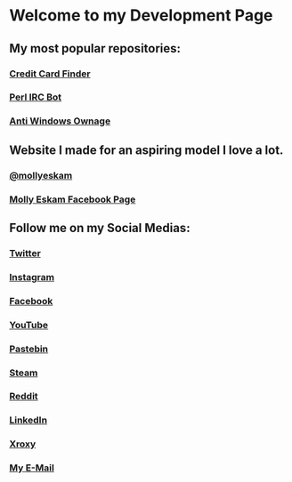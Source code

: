 # Welcome to my Development Page

## My most popular repositories: 
### [Credit Card Finder](https://github.com/independentcod/CCFinder)
### [Perl IRC Bot](https://github.com/independentcod/PerlIRCSSL_VNCbypass)
### [Anti Windows Ownage](https://github.com/independentcod/rdp-takeown-icacls)



## Website I made for an aspiring model I love a lot.
### [@mollyeskam](https://www.mollyeskam.net)
### [Molly Eskam Facebook Page](https://www.facebook.com/Molly-Eskam-111990807201934)

## Follow me on my Social Medias:
### [Twitter](https://twitter.com/independentcod)
### [Instagram](https://instagram.com/independentcod)
### [Facebook](https://facebook.com/remi.girard2)
### [YouTube](https://www.youtube.com/channel/UCfLotEbZSDbK7nUZm98LjkQ)
### [Pastebin](https://pastebin.com/u/independentt)
### [Steam](http://steamcommunity.com/id/independentcod)
### [Reddit](https://www.reddit.com/u/ind3p3nd3ntc0d)
### [LinkedIn](https://www.linkedin.com/in/independentcod/)
### [Xroxy](https://www.xroxy.com/xorum/profile.php?mode=viewprofile&u=4869)
### [My E-Mail](mailto:independentt@hotmail.com)
